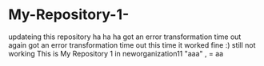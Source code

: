 # My-Repository-1-
updateing this repository ha ha ha
got an error transformation time out
again got an error transformation time out
this time it worked fine :)
still not working
This is My Repository 1 in neworganization11 "aaa" , =
aa
